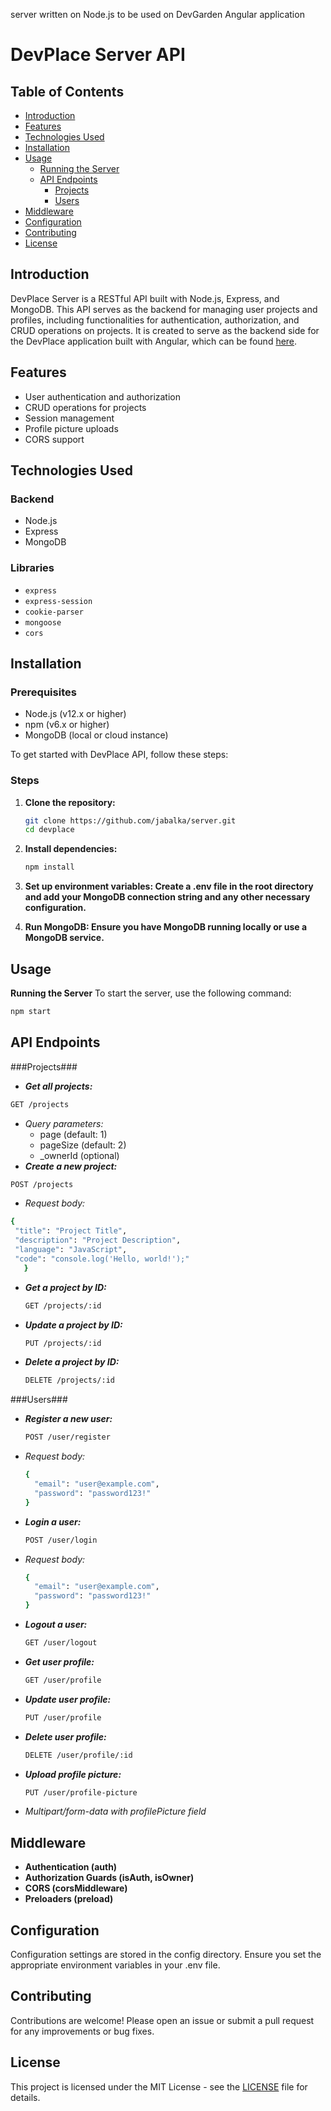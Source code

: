 server written on Node.js to be used on DevGarden Angular application

# DevPlace Server API

## Table of Contents

- [Introduction](#introduction)
- [Features](#features)
- [Technologies Used](#technologies-used)
- [Installation](#installation)
- [Usage](#usage)
  - [Running the Server](#running-the-server)
  - [API Endpoints](#api-endpoints)
    - [Projects](#projects)
    - [Users](#users)
- [Middleware](#middleware)
- [Configuration](#configuration)
- [Contributing](#contributing)
- [License](#license)

## Introduction

DevPlace Server is a RESTful API built with Node.js, Express, and MongoDB. This API serves as the backend for managing user projects and profiles, including functionalities for authentication, authorization, and CRUD operations on projects. It is created to serve as the backend side for the DevPlace application built with Angular, which can be found [here](https://github.com/jabalka/DevPlace).

## Features

- User authentication and authorization
- CRUD operations for projects
- Session management
- Profile picture uploads
- CORS support

## Technologies Used
### Backend

- Node.js
- Express
- MongoDB

### Libraries

- `express`
- `express-session`
- `cookie-parser`
- `mongoose`
- `cors`
  
## Installation
### Prerequisites
- Node.js (v12.x or higher)
- npm (v6.x or higher)
- MongoDB (local or cloud instance)
  
To get started with DevPlace API, follow these steps:

### Steps
1. **Clone the repository:**
   ```bash
   git clone https://github.com/jabalka/server.git
   cd devplace
2. **Install dependencies:**
   ```bash
   npm install   
3. **Set up environment variables: Create a .env file in the root directory and add your MongoDB connection string and any other necessary configuration.**

4. **Run MongoDB: Ensure you have MongoDB running locally or use a MongoDB service.**

## Usage

  **Running the Server**
  To start the server, use the following command:
   ```bash
   npm start
   ```
## API Endpoints

###Projects###
  + ***Get all projects:***
   ```bash
   GET /projects
   ```
  + *Query parameters:*
    - page (default: 1)
    - pageSize (default: 2)
    - _ownerId (optional)
  + ***Create a new project:***
   ```bash
   POST /projects
  ```
  + *Request body:*
   ```bash
   {
    "title": "Project Title",
    "description": "Project Description",
    "language": "JavaScript",
    "code": "console.log('Hello, world!');"
      }
   ```
+ ***Get a project by ID:***
   ```bash
  GET /projects/:id
   ```
+ ***Update a project by ID:***
     ```bash
  PUT /projects/:id
   ```
+ ***Delete a project by ID:***
     ```bash
  DELETE /projects/:id
   ```
###Users###
+ ***Register a new user:***
     ```bash
  POST /user/register
   ```
+ *Request body:*
  ```bash
  {
    "email": "user@example.com",
    "password": "password123!"
  }
   ```
+ ***Login a user:***
    ```bash
  POST /user/login
   ```
+ *Request body:*
  ```bash
  {
    "email": "user@example.com",
    "password": "password123!"
  }
   ```
+ ***Logout a user:***
    ```bash
  GET /user/logout
   ```
+ ***Get user profile:***
    ```bash
  GET /user/profile
   ```
+ ***Update user profile:***
    ```bash
  PUT /user/profile
   ```
+ ***Delete user profile:***
    ```bash
  DELETE /user/profile/:id
   ```
+ ***Upload profile picture:***
    ```bash
  PUT /user/profile-picture
   ```
+ *Multipart/form-data with profilePicture field*

## Middleware

+ **Authentication (auth)**
+ **Authorization Guards (isAuth, isOwner)**
+ **CORS (corsMiddleware)**
+ **Preloaders (preload)**

## Configuration
Configuration settings are stored in the config directory. Ensure you set the appropriate environment variables in your .env file.

## Contributing
Contributions are welcome! Please open an issue or submit a pull request for any improvements or bug fixes.

## License
This project is licensed under the MIT License - see the [LICENSE](LICENSE) file for details.
